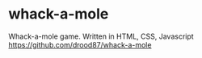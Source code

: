 # whack-a-mole
Whack-a-mole game. Written in HTML, CSS, Javascript
https://github.com/drood87/whack-a-mole
